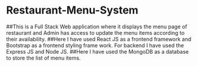 # Restaurant-Menu-System

##This is a Full Stack Web application where it displays the menu page of restaurant and Admin has access to update the menu items according to their availability.
##Here I have used React JS as a frontend framework and Bootstrap as a frontend styling frame work. For backend I have used the Express JS and Node JS.
##Here I have used the MongoDB as a database to store the list of menu items.
